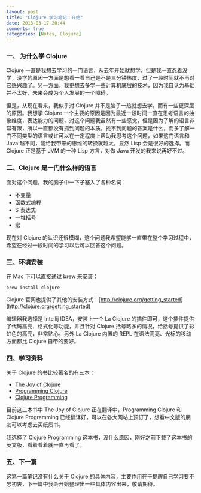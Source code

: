 ```yaml
---
layout: post
title: "Clojure 学习笔记：开始"
date: 2013-03-17 20:44
comments: true
categories: [Notes, Clojure]
---
```


### 一、 为什么学 Clojure

Clojure 一直是我想去学习的一门语言，从去年开始就想学，但是我一直忍着没学，没学的原因一方面是想看一看自己是不是三分钟热度，过了一段时间就不再对它感兴趣了。另一方面，我更想去多学一些计算机底层的技术，因为我自认为基础并不太好，未来会成为个人发展的一个障碍。

但是，从现在看来，我似乎对 Clojure 并不是脑子一热就想去学，而有一些更深层的原因。我想学 Clojure 一个主要的原因是因为最近一段时间一直在思考语言的抽象维度，表达能力的问题，对这个问题我虽然有一些感觉，但是因为了解的语言非常有限，所以一直都没有抓到问题的本质，找不到问题的答案是什么，而多了解一门不同类型的语言或许可以在一定程度上帮助我思考这个问题，如果这门语言和 Java 越不同，能给我带来的思维的转换就越大，显然 Lisp 会是很好的选择。而 Clojure 正是基于 JVM 的一种 Lisp 方言，对做 Java 开发的我来说再好不过。

### 二、Clojure 是一门什么样的语言

面对这个问题，我的脑子中一下子塞入了各种名词：

- 不变量
- 函数式编程
- S 表达式 
- 一堆括号
- 宏

现在对 Clojure 的认识还很模糊，这个问题我希望能够一直带在整个学习过程中，希望在经过一段时间的学习以后可以回答这个问题。

### 三、环境安装

在 Mac 下可以直接通过 brew 来安装：

```
brew install clojure
```

Clojure 官网也提供了其他的安装方式：[http://clojure.org/getting_started](http://clojure.org/getting_started)

编辑器我选择是 Intellij IDEA，安装上一个 La Clojure 的插件即可，这个插件提供了代码高亮、格式化等功能，并且针对 Clojure 括号略多的情况，给括号提供了彩虹色的高亮，非常贴心。另外 La Clojure 内置的 REPL 在语法高亮、光标的移动方面都比 Clojure 自带的要好。

### 四、学习资料

关于 Clojure 的书比较著名的有三本：

- [The Joy of Clojure](http://book.douban.com/subject/4743790/)
- [Programming Clojure](http://book.douban.com/subject/7915128/)
- [Clojure Programming](http://book.douban.com/subject/6715378/)

目前这三本书中 The Joy of Clojure 正在翻译中，Programming Clojure 和 Clojure Programming 已经翻译好，可以在各大网站上预订了，想看中文版的朋友可以考虑去买纸质书。

我选择了 Clojure Programming 这本书，没什么原因，刚好之前下载了这本书的英文版，看着看着就一直再看了。

### 五、下一篇

这第一篇笔记没有什么关于 Clojure 的具体内容，主要作用在于提醒自己学习要不忘初衷，下一篇中我会开始整理出一些具体内容出来，敬请期待。